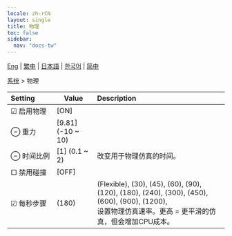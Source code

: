 ```yaml
---
locale: zh-rCN
layout: single
title: 物理
toc: false
sidebar:
  nav: "docs-tw"
---
```

[Eng](/dancexr/menu/2025.4/system/physics) | [繁中](/tw/dancexr/menu/2025.4/system/physics) | [日本語](/jp/dancexr/menu/2025.4/system/physics) | [한국어](/kr/dancexr/menu/2025.4/system/physics) | [简中](/zh/dancexr/menu/2025.4/system/physics)

[系统](../menu#系统) > 物理



| Setting | Value | Description |
| :--- | --- | :--- |
|<nobr> ☑ 启用物理</nobr>| [ON] | 
|<nobr> ⊖ 重力</nobr>| [9.81] (-10 ~ 10) | 
|<nobr> ⊖ 时间比例</nobr>| [1] (0.1 ~ 2) | 改变用于物理仿真的时间。
|<nobr> □ 禁用碰撞</nobr>| [OFF] | 
|<nobr>☑ 每秒步骤</nobr>| (180) | (Flexible), (30), (45), (60), (90), (120), (180), (240), (300), (450), (600), (900), (1200), <br/>设置物理仿真速率。更高 = 更平滑的仿真，但会增加CPU成本。
